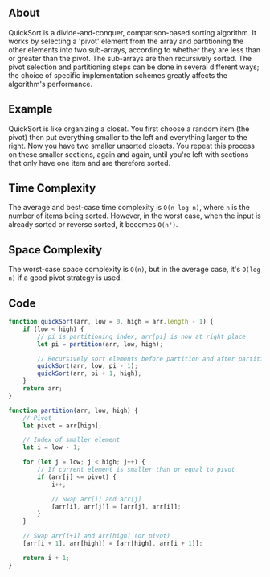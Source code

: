 ## About
QuickSort is a divide-and-conquer, comparison-based sorting algorithm. It works by selecting a 'pivot' element from the array and partitioning the other elements into two sub-arrays, according to whether they are less than or greater than the pivot. The sub-arrays are then recursively sorted. The pivot selection and partitioning steps can be done in several different ways; the choice of specific implementation schemes greatly affects the algorithm's performance.

## Example
QuickSort is like organizing a closet. You first choose a random item (the pivot) then put everything smaller to the left and everything larger to the right. Now you have two smaller unsorted closets. You repeat this process on these smaller sections, again and again, until you're left with sections that only have one item and are therefore sorted.

## Time Complexity
The average and best-case time complexity is `O(n log n)`, where `n` is the number of items being sorted. However, in the worst case, when the input is already sorted or reverse sorted, it becomes `O(n²)`.

## Space Complexity
The worst-case space complexity is `O(n)`, but in the average case, it's `O(log n)` if a good pivot strategy is used.

## Code
```javascript
function quickSort(arr, low = 0, high = arr.length - 1) {
    if (low < high) {
        // pi is partitioning index, arr[pi] is now at right place
        let pi = partition(arr, low, high);

        // Recursively sort elements before partition and after partition
        quickSort(arr, low, pi - 1);
        quickSort(arr, pi + 1, high);
    }
    return arr;
}

function partition(arr, low, high) {
    // Pivot
    let pivot = arr[high];

    // Index of smaller element
    let i = low - 1;

    for (let j = low; j < high; j++) {
        // If current element is smaller than or equal to pivot
        if (arr[j] <= pivot) {
            i++;

            // Swap arr[i] and arr[j]
            [arr[i], arr[j]] = [arr[j], arr[i]];
        }
    }

    // Swap arr[i+1] and arr[high] (or pivot)
    [arr[i + 1], arr[high]] = [arr[high], arr[i + 1]];

    return i + 1;
}
```
